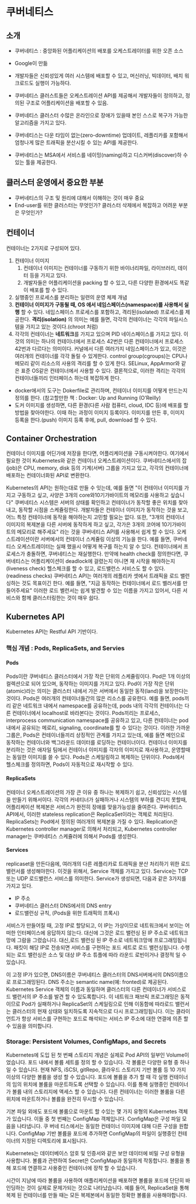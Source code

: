 # 쿠버네티스

## 소개

- 쿠버네티스 : 중앙화된 어플리케이션의 배포를 오케스트레이터를 위한 오픈 소스

- Google이 만듦
- 개발자들은 신뢰성있게 여러 시스템에 배포할 수 있고, 머신러닝, 빅데이터, 배치 워크로드도 실행이 가능하다.
- 쿠버네티스 클러스트들은 오케스트레이션 API를 제공해서 개발자들이 정의하고, 정의된 구조로 어플리케이션을 배포할 수 있음.
- 쿠버네티스 클러스터 수많은 온라인으로 장애가 있을때 본인 스스로 복구가 가능한 알고리즘을 가지고 있다.
- 쿠버네티스는 다운 타임이 없는(zero-downtime) 업데이트, 레플리카를 포함해서 엄청나게 많은 트래픽을 분산시킬 수 있는  API를 제공한다.
- 쿠버네티스는 MSA에서 서비스를 네이밍(naming)하고 디스커버(discover)하 수 있는 툴을 제공한다.



## 클러스터 운영에서 중요한 부분

- 쿠버네티스의 구조 및 원리에 대해서 이해하는 것이 매우 중요
- End-user를 위한 클러스터는 무엇인가? 클러스터 삭제에서 복잡하고 어려운 부분은 무엇인가?

## 컨테이너

컨테이너는 2가지로 구성되어 있다.

1. 컨테이너 이미지
   1. 컨테이너 이미지는 컨테이너를 구동하기 위한 바이너리파일, 라이브러리, 데이터 등을 가지고 있다.
   2. 개발자들은 어플리케이션을  packing 할 수 있고, 다른 다양한 환경에서도  똑같이 배포를 할 수 있다.
2.   실행중인 프로세스를 분리하는 일련의 운영 체제 개념 
   1. **컨테이너 이미지가 구동될 때,  OS 에서  네임스페이스(namespace)를 사용해서 실행** 할 수 있다. 네임스페이스 프로세스를 포함하고, 격리된(isolated) 프로세스를 제공한다. **격리(isolation)** 의 의미는 예를 들면, 각각의 컨테이너는 각각의 파일시스템을 가지고 있는 것이다.(chroot 처럼) 
   2. 각각의 컨테이너는 **네트워크**를 가지고 있으며 PID 네이스페이스를 가지고 있다. 이것의 의미는 하나의 컨테이너에서 프로세스 42번은 다른 컨테이너에서 프로세스 42번과 다르다는 의미이다. 커널에서 다른 여러가지 네임스페이스가 있고, 이것은 여러개의 컨테이너를 각각 돌릴 수 있게한다. control group(cgroups)는 CPU나 메모리 같이 리소스의 사용의 격리를 할 수 있게 한다. SELinux, AppArmor와 같은 표준 OS같은 컨테이너에서 사용할 수 있다. 결론적으로, 이러한 격리는 각각의 컨테이너들끼리 인터페이스 하는데 복잡하게 한다.

* docker에서의 도구는 Dokerfile로 관리하며, 컨테이너 이미지를 어떻게 만드는지 정의를 한다. (참고할만한 책 :  Docker: Up and Running (O’Reilly) 
* 도커 이미지를 생성하면, 다른 환경(다른 사람 컴퓨터, cloud, IDC 등)에 배포를 할 방법을 찾아야한다. 이때 하는 과정이 이미지 등록이다. 이미지를 만든 후, 이미지 등록을 한다.(push) 이미지 등록 후에, pull, download 할 수 있다.



## Container Orchestration

컨테이너 이미지를 어딘가에 저장을 한다면, 어플리케이션을 구동시켜야한다. 여기에서 필요한 것이 Kubernetes와 같은 컨테이너 오케스트레이션이다. 쿠버네티스에서의 잡(job)은 CPU, memory, disk 등의 기계(서버) 그룹을 가지고 있고, 각각의 컨테이너에 배포하는 컨테이너화된 API로 변환한다.

Kubernetes의 API는 원하는대로 만들 수 잇는데, 예를 들면 "이 컨테이너 이미지를 가지고 구동하고 싶고, 사양은 3개의 core와10기가바이트의 메모리를 사용하고 싶습니다" 쿠버네티스 시스템은 서버의 상태를 확인하고 컨테이너가 동작할 좋은 위치를 찾아내고, 동작할 시점을 스케쥴링한다. 개발자들은 컨테이너 이미지가 동작하는 것을 보고, 어느 특정 컨테이너에 동작을 해야하는지 고민할 필요는 없다. 또한, "3개의 컨테이너 이미지의 복제본을 다른 서버에 동작하게 하고 싶고, 각가은 3개의 코어에 10기가바이트의 메모리로 해주세요" 라는 것을 쿠버네티스 API를 사용해서 쉽게 할 수 있다. 오케스트레이션이란 서버에서의 컨테이너 스케쥴링 이상의 기능을 한다. 예를 들면, 쿠버네티스 오케스트레이터는 실패 했을시 어떻게 복구를 하는지 알 수 있다. 컨테이너에서 프로세스가 충돌하면, 쿠버네티스는 재실행한다. 만약에 health check를 정의한다면, 쿠버네티스는 어플리케이션이 deadlock에 걸렸는지 아니면 재 시작을 해야하는지(liveness check) 헬스체크를 할 수 있고, 로드밸런스 서비스도 할 수 있다. (readiness checks) 쿠버네티스 API는 여러개의 레플리카 셋에서 트래픽을 로드 밸런싱하는 것도 목표이긴 한다. 예를 들면, "지금 동작하는 컨테이너에서 로드 벨러서를 만들어주세요" 이러한 로드 벨런서는 쉽게 발견할 수 있는 이름을 가지고 있어서, 다른 서비스와 함께 클러스터링한는 것이 매우 쉽다.



## Kubernetes API

Kubernetes API는 Restful API 기반이다.

### 핵심 개념 : Pods, ReplicaSets, and Servies

#### Pods

Pods이란 쿠버네티스 클러스터에서 가장 작은 단위의 스케쥴링이다. Pod은 1개 이상의 컬렉션으로 되어 있으며, 동작하는 이미지를 가지고 있다. Pod이 가장 작은 단위(atomic)라는 의미는 클러스터 내에서 가은 서버에서 동일한 동작(land)을 보장한다는 것이다. Pods은 여러개의 컨테이너들간의 많은 리소스를 공유한다. 예를 들면, pods끼리 같은 네트워크 내에서 namespace를 공유하는데, pods 내의 각각의 컨테이너는 다른 컨테이너에서 localhost로 바라본다는 것이다. Pods끼리는 프로세스, interprocess communication namespace를 공유하고 있고, 다른 컨테이너는 pod 내에서 공유되는 메로리, signaling, coordinate를 할 수 있다는 것이다. 이러한 가까운 그룹은, Pods은 컨테이너들끼리 상징적인 관계를 가지고 있는데, 예를 들면 메인으로 동작하는 컨테이너와 백그라운드 데이터를 로딩하는 컨테이너이다. 컨테이너 이미지를 분리하는 것은 애자일 팀에서 컨테이너 이미지를 각자의 이미지로 재사용하고, 운영할때는 동일한 이미지를 쓸 수 있다. Pods은 스케일링하고 복제하는 단위이다. Pods에서 헬스체크를 정의하면, Pods이 자동적으로 재시작할 수 있다.



#### ReplicaSets

컨테이너 오케스트레이션의 가장 큰 이유 중 하나는 복제하기 쉽고, 신뢰성있는 시스템을 만들기 위해서이다. 각각의 커네티너가 실패하거나 시스템의 부하를 견디지 못할때, 어플리케이션 복제본은 서비스가 완전히 장애를 맞을가능성을 줄여준다. 쿠버네티스 API에서, 이러한 stateless replication은 ReplicaSet이라는 객체로 처리된다. ReplicaSets는  Pod에서 정의된 여러개의 복제본을 가질 수 있다. Replication은 Kubernetes controller manager로 의해서 처리되고, Kubernetes controller manager는 쿠버네티스 스케쥴러에 의해서 Pods를 생성한다.



#### Services
replicaset을 만든다음에, 여러개의 다른 레플리카로 트래픽을 분산 처리하기 위한 로드밸런서를 생성해야한다. 이것을 위해서, Service 객체를 가지고 있다. Service는 TCP또는 UDP 로드밸런스 서비스를 의미한다. Service가 생성되면, 다음과 같은 3가지를 가지고 있다.
- IP 주소
- 쿠버네티스 클러스터 DNS에서의 DNS entry
- 로드밸런싱 규칙, (Pods을 위한 트래픽의 프록시)

서비스가 만들어질 때, 고정 IP로 할당되고, 이 IP는 가상이므로 네트워크에서 보이는 어떠한 인터페이스에 응답하지 않는다. 
대신에 그것은 로드 밸런싱 된 IP 주소로 네트워크망에 그람을 그렸습니다. 
대신,로드 밸런싱 된 IP 주소로 네트워크망에 프로그래밍됩니다. 패킷이 해당 IP로 전송되면 서비스를 구현하는 포드 세트로 로드 밸런싱됩니다. 수행되는 로드 밸런싱은 소스 및 대상 IP 주소 튜플에 따라 라운드 로빈이거나 결정적 일 수 있습니다.

이 고정 IP가 있으면, DNS이름은 쿠버네티스 클러스터의 DNS서버에서의 DNS이름으로 프로그래밍된다. DNS 주소는 semantic name(예: fronted)로 제공된다.  Kubernetes Service 객체의 이름과 동일하며 클러스터의 다른 컨테이너가 서비스로드 밸런서의 IP 주소를 발견 할 수 있도록합니다. 이 네트워크 패브릭 프로그래밍은 동적이므로 Pod가 실패하거나 ReplicaSet의 스케일링으로 인해 이동함에 따라로드 밸런서는 클러스터의 현재 상태와 일치하도록 지속적으로 다시 프로그래밍됩니다. 이는 클라이언트가 항상 서비스를 구현하는 포드로 해석되는 서비스 IP 주소에 대한 연결에 의존 할 수 있음을 의미합니다.

### Storage: Persistent Volumes, ConfigMaps, and Secrets

Kubernetes에 도입 된 첫 번째 스토리지 개념은 실제로 Pod API의 일부인 Volume이었습니다. 포드 내에서 볼륨 세트를 정의 할 수 있습니다. 각 볼륨은 다양한 유형 중 하나 일 수 있습니다. 현재 NFS, iSCSI, gitRepo, 클라우드 스토리지 기반 볼륨 등 10 가지 이상의 다양한 볼륨을 생성 할 수 있습니다. 포드에 볼륨을 추가 할 때 각 실행 컨테이너의 임의 위치에 볼륨을 마운트하도록 선택할 수 있습니다. 이를 통해 실행중인 컨테이너가 볼륨 내의 스토리지에 액세스 할 수 있습니다. 다른 컨테이너는 이러한 볼륨을 다른 위치에 마운트하거나 볼륨을 완전히 무시할 수 있습니다.

기본 파일 외에도 포드에 볼륨으로 마운트 할 수있는 몇 가지 유형의 Kubernetes 객체가 있습니다. 이들 중 첫 번째는 ConfigMap 객체입니다. ConfigMap은 구성 파일 모음을 나타냅니다. 쿠 버네 티스에서는
동일한 컨테이너 이미지에 대해 다른 구성을 원합니다. ConfigMap 기반 볼륨을 포드에 추가하면 ConfigMap의 파일이 실행중인 컨테이너의 지정된 디렉토리에 표시됩니다.

Kubernetes는 데이터베이스 암호 및 인증서와 같은 보안 데이터에 비밀 구성 유형을 사용합니다. 볼륨과 관련하여 Secret은 ConfigMap과 동일하게 작동합니다. 볼륨을 통해 포드에 연결하고 사용중인 컨테이너에 장착 할 수 있습니다.

시간이 지남에 따라 볼륨을 사용하여 애플리케이션을 배포하면 볼륨을 포드에 단단히 바인딩하는 것이 실제로 문제가되는 것으로 나타났습니다. 예를 들어, ReplicaSet을 통해 복제 된 컨테이너를 만들 때는 모든 복제본에서 동일한 정확한 볼륨을 사용해야합니다.
